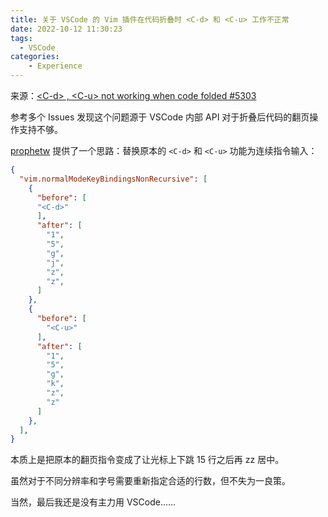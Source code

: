 ```yaml
---
title: 关于 VSCode 的 Vim 插件在代码折叠时 <C-d> 和 <C-u> 工作不正常
date: 2022-10-12 11:30:23
tags:
  - VSCode
categories:
    - Experience
---
```


来源：[<C-d\> , <C-u\> not working when code folded #5303](https://github.com/VSCodeVim/Vim/issues/5303)

<!--more-->

参考多个 Issues 发现这个问题源于 VSCode 内部 API 对于折叠后代码的翻页操作支持不够。

[prophetw](https://github.com/prophetw) 提供了一个思路：替换原本的 `<C-d>` 和 `<C-u>` 功能为连续指令输入：

```json
{
  "vim.normalModeKeyBindingsNonRecursive": [
    {
      "before": [
      "<C-d>"
      ],
      "after": [
        "1",
        "5",
        "g",
        "j",
        "z",
        "z",
      ]
    },
    {
      "before": [
        "<C-u>"
      ],
      "after": [
        "1",
        "5",
        "g",
        "k",
        "z",
        "z"
      ]
    },
  ],
}

```

本质上是把原本的翻页指令变成了让光标上下跳 15 行之后再 zz 居中。

虽然对于不同分辨率和字号需要重新指定合适的行数，但不失为一良策。

当然，最后我还是没有主力用 VSCode……
